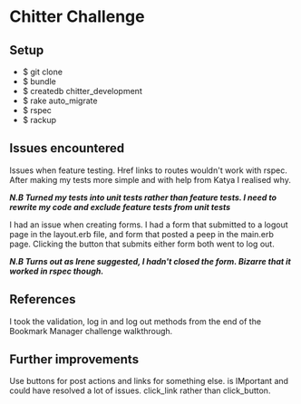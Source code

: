 Chitter Challenge
=================


## Setup
- $ git clone
- $ bundle
- $ createdb chitter_development
- $ rake auto_migrate
- $ rspec
- $ rackup

## Issues encountered
  Issues when feature testing. Href links to routes wouldn't work with rspec. After making my tests more simple and with help from Katya I realised why.

  **_N.B Turned my tests into unit tests rather than feature tests. I need to rewrite my code and exclude feature tests from unit tests_**

  I had an issue when creating forms. I had a form that submitted to a logout page in the layout.erb file, and form that posted a peep in the main.erb page. Clicking the button that submits either form both went to log out.

  **_N.B Turns out as Irene suggested, I hadn't closed the form. Bizarre that it worked in rspec though._**



## References
I took the validation, log in and log out methods from the end of the Bookmark Manager challenge walkthrough.

## Further improvements

Use buttons for post actions and links for something else. is IMportant and could have resolved a lot of issues. click_link rather than click_button.
